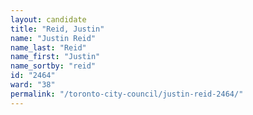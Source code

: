 ```yaml
---
layout: candidate
title: "Reid, Justin"
name: "Justin Reid"
name_last: "Reid"
name_first: "Justin"
name_sortby: "reid"
id: "2464"
ward: "38"
permalink: "/toronto-city-council/justin-reid-2464/"
---
```

